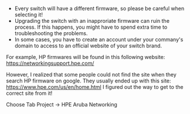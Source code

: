 - Every switch will have a different firmware, so please be careful when selecting it!
- Upgrading the switch with an inapproriate firmware can ruin the process. If this happens, you might have to spend extra time to troubleshooting the problems.
- In some cases, you have to create an account under your commany's domain to access to an official website of your switch brand.

For example,
HP firmwares will be found in this following website: https://networkingsupport.hpe.com/

However, I realized that some people could not find the site when they search HP firmware on google. They usually ended up with this site: https://www.hpe.com/us/en/home.html
I figured out the way to get to the correct site from it!

Choose Tab Project -> HPE Aruba Networking 
